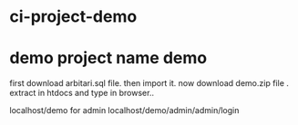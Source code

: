 # ci-project-demo
demo
project name demo
====================
first download arbitari.sql file.
then import it.
now download demo.zip file .
extract in htdocs and type in browser..

localhost/demo
for admin
localhost/demo/admin/admin/login

